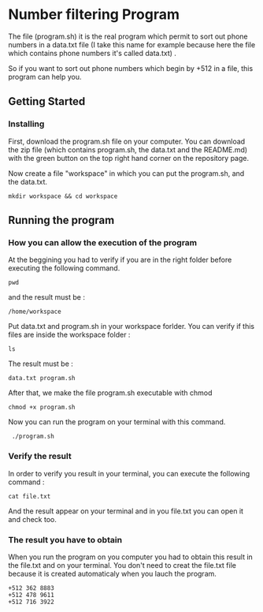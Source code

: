 # Number filtering Program
 
The file (program.sh) it is the real program which permit to sort out phone numbers in a data.txt file (I take this name for  example because here the file which contains phone numbers it's called data.txt) .

So if you want to sort out phone numbers which begin by +512 in a file, this program can help you.

## Getting Started

### Installing

First, download the program.sh file on your computer. You can download the zip file (which contains program.sh, the data.txt and the README.md) with the green button on the top right hand corner on the repository page. 

Now create a file "workspace" in which you can put the program.sh, and the data.txt.
```
mkdir workspace && cd workspace
```
## Running the program
### How you can allow the execution of the program

At the beggining you had to verify if you are in the right folder before executing the following command. 

```
pwd
```
and the result must be :

```
/home/workspace
```
Put data.txt and program.sh in your workspace forlder.
You can verify if this files are inside the workspace folder :
```
ls
```
The result must be :
```
data.txt program.sh
```

After that, we make the file program.sh executable with chmod

```
chmod +x program.sh
```

Now you can run the program on your terminal with this command.

```
 ./program.sh
```
### Verify the result

In order to verify you result in your terminal, you can execute the following command :

```
cat file.txt
```
And the result appear on your terminal and in you file.txt you can open it and check too.

### The result you have to obtain

When you run the program on you computer you had to obtain this result in the file.txt and on your terminal.
You don't need to creat the file.txt file because it is created automaticaly when you lauch the program. 

```
+512 362 8883
+512 478 9611
+512 716 3922
```

